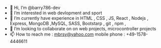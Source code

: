 - 👋 Hi, I’m @barry786-dev
- 👀 I’m interested in web devlopment and sport
- 🌱 I’m currently have experience in HTML , CSS , JS, React , Nodejs , Express, MongoDB ,MySQL, SASS, Bootstarp , git , npm , 
- 💞️ I’m looking to collaborate on on web projects, microcontroller projects
- 📫 How to reach me :  mbrsy@yahoo.com mobile phone : +49-1578-4446611

<!---
barry786-dev/barry786-dev is a ✨ special ✨ repository because its `README.md` (this file) appears on your GitHub profile.
You can click the Preview link to take a look at your changes.
--->
